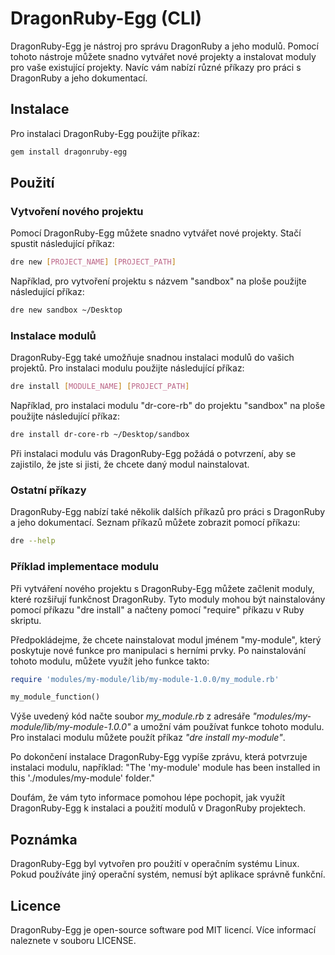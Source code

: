 # DragonRuby-Egg (CLI)

DragonRuby-Egg je nástroj pro správu DragonRuby a jeho modulů. Pomocí tohoto nástroje můžete snadno vytvářet nové projekty a instalovat moduly pro vaše existující projekty. Navíc vám nabízí různé příkazy pro práci s DragonRuby a jeho dokumentací.

## Instalace

Pro instalaci DragonRuby-Egg použijte příkaz:
```bash
gem install dragonruby-egg
```

## Použití
### Vytvoření nového projektu

Pomocí DragonRuby-Egg můžete snadno vytvářet nové projekty. Stačí spustit následující příkaz:
```bash
dre new [PROJECT_NAME] [PROJECT_PATH]
```

Například, pro vytvoření projektu s názvem "sandbox" na ploše použijte následující příkaz:
```bash
dre new sandbox ~/Desktop
```

### Instalace modulů
DragonRuby-Egg také umožňuje snadnou instalaci modulů do vašich projektů. Pro instalaci modulu použijte následující příkaz:
```bash
dre install [MODULE_NAME] [PROJECT_PATH]
```

Například, pro instalaci modulu "dr-core-rb" do projektu "sandbox" na ploše použijte následující příkaz:
```bash
dre install dr-core-rb ~/Desktop/sandbox
```

Při instalaci modulu vás DragonRuby-Egg požádá o potvrzení, aby se zajistilo, že jste si jisti, že chcete daný modul nainstalovat.

### Ostatní příkazy

DragonRuby-Egg nabízí také několik dalších příkazů pro práci s DragonRuby a jeho dokumentací. Seznam příkazů můžete zobrazit pomocí příkazu:
```bash
dre --help
```

### Příklad implementace modulu
Při vytváření nového projektu s DragonRuby-Egg můžete začlenit moduly, které rozšiřují funkčnost DragonRuby. Tyto moduly mohou být nainstalovány pomocí příkazu "dre install" a načteny pomocí "require" příkazu v Ruby skriptu.

Předpokládejme, že chcete nainstalovat modul jménem "my-module", který poskytuje nové funkce pro manipulaci s herními prvky. Po nainstalování tohoto modulu, můžete využít jeho funkce takto:
```ruby
require 'modules/my-module/lib/my-module-1.0.0/my_module.rb'

my_module_function()
```

Výše uvedený kód načte soubor *my_module.rb* z adresáře *"modules/my-module/lib/my-module-1.0.0"* a umožní vám používat funkce tohoto modulu. Pro instalaci modulu můžete použít příkaz *"dre install my-module"*.

Po dokončení instalace DragonRuby-Egg vypíše zprávu, která potvrzuje instalaci modulu, například: "The 'my-module' module has been installed in this './modules/my-module' folder."

Doufám, že vám tyto informace pomohou lépe pochopit, jak využít DragonRuby-Egg k instalaci a použití modulů v DragonRuby projektech.

## Poznámka

DragonRuby-Egg byl vytvořen pro použití v operačním systému Linux. Pokud používáte jiný operační systém, nemusí být aplikace správně funkční.

## Licence

DragonRuby-Egg je open-source software pod MIT licencí. Více informací naleznete v souboru LICENSE.
